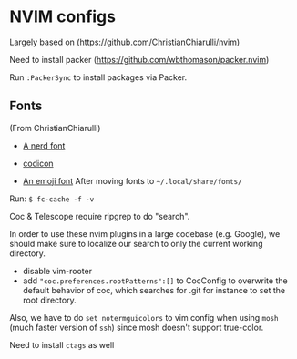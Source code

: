 # NVIM configs
Largely based on (https://github.com/ChristianChiarulli/nvim)

Need to install packer (https://github.com/wbthomason/packer.nvim)

Run `:PackerSync` to install packages via Packer.


## Fonts
(From ChristianChiarulli)
- [A nerd font](https://github.com/ryanoasis/nerd-fonts)

- [codicon](https://github.com/microsoft/vscode-codicons/raw/main/dist/codicon.ttf)
- [An emoji font](https://github.com/googlefonts/noto-emoji/blob/main/fonts/NotoColorEmoji.ttf)
After moving fonts to `~/.local/share/fonts/`

Run: `$ fc-cache -f -v`

Coc \& Telescope require ripgrep to do "search".

In order to use these nvim plugins in a large codebase (e.g. Google), we should make sure to localize our search to only the current working directory.
- disable vim-rooter
- add `"coc.preferences.rootPatterns":[]` to CocConfig to overwrite the default behavior of coc, which searches for .git for instance to set the root directory.

Also, we have to do `set notermguicolors` to vim config when using `mosh` (much faster version of `ssh`) since mosh doesn't support true-color.

Need to install `ctags` as well
